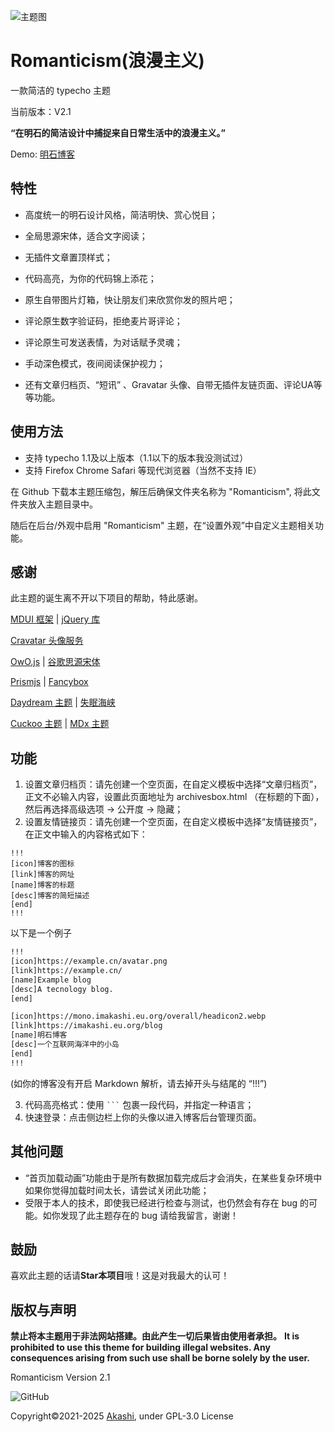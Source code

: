 ![主题图](https://mono.imakashi.eu.org/opensource/github-Romanticism2.1Screenshot.webp.webp)
# Romanticism(浪漫主义)
一款简洁的 typecho 主题

当前版本：V2.1

**“在明石的简洁设计中捕捉来自日常生活中的浪漫主义。”**

Demo: [明石博客](https://imakashi.eu.org/blog/)



## 特性

- 高度统一的明石设计风格，简洁明快、赏心悦目；

- 全局思源宋体，适合文字阅读；

- 无插件文章置顶样式；

- 代码高亮，为你的代码锦上添花；
  
- 原生自带图片灯箱，快让朋友们来欣赏你发的照片吧；

- 评论原生数字验证码，拒绝麦片哥评论；

- 评论原生可发送表情，为对话赋予灵魂；
 
- 手动深色模式，夜间阅读保护视力；

- 还有文章归档页、“短讯” 、Gravatar 头像、自带无插件友链页面、评论UA等等功能。

## 使用方法

- 支持 typecho 1.1及以上版本（1.1以下的版本我没测试过）
- 支持 Firefox Chrome Safari 等现代浏览器（当然不支持 IE）

在 Github 下载本主题压缩包，解压后确保文件夹名称为 "Romanticism", 将此文件夹放入主题目录中。

随后在后台/外观中启用 "Romanticism" 主题，在“设置外观”中自定义主题相关功能。

## 感谢

此主题的诞生离不开以下项目的帮助，特此感谢。

[MDUI 框架](https://www.mdui.org/) | [jQuery 库](https://github.com/jquery/jquery)

[Cravatar 头像服务](https://cravatar.cn/)

[OwO.js](https://github.com/DIYgod/OwO) | [谷歌思源宋体](https://fonts.google.com)

[Prismjs](https://prismjs.com/) | [Fancybox](https://fancyapps.com/docs/ui/fancybox/)

[Daydream 主题](https://github.com/Skywt2003/Daydream) | [失眠海峡](https://blog.imalan.cn/)

[Cuckoo 主题](https://github.com/bhaoo/cuckoo) | [MDx 主题](https://flyhigher.top/)

## 功能
 1. 设置文章归档页：请先创建一个空页面，在自定义模板中选择“文章归档页”，正文不必输入内容，设置此页面地址为 archivesbox.html （在标题的下面），然后再选择高级选项 -> 公开度 -> 隐藏；
 2. 设置友情链接页：请先创建一个空页面，在自定义模板中选择“友情链接页”，在正文中输入的内容格式如下：
 ```
 !!!
 [icon]博客的图标
 [link]博客的网址
 [name]博客的标题
 [desc]博客的简短描述
 [end]
 !!!
 ```
 以下是一个例子
 ```html
 !!!
 [icon]https://example.cn/avatar.png
 [link]https://example.cn/
 [name]Example blog
 [desc]A tecnology blog.
 [end]

 [icon]https://mono.imakashi.eu.org/overall/headicon2.webp
 [link]https://imakashi.eu.org/blog
 [name]明石博客
 [desc]一个互联网海洋中的小岛
 [end]
 !!!
 ```
 (如你的博客没有开启 Markdown 解析，请去掉开头与结尾的 “!!!”)
 
 3. 代码高亮格式：使用 ` ``` ` 包裹一段代码，并指定一种语言；
 4. 快速登录：点击侧边栏上你的头像以进入博客后台管理页面。
 
## 其他问题

 - “首页加载动画”功能由于是所有数据加载完成后才会消失，在某些复杂环境中如果你觉得加载时间太长，请尝试关闭此功能；
 - 受限于本人的技术，即使我已经进行检查与测试，也仍然会有存在 bug 的可能。如你发现了此主题存在的 bug 请给我留言，谢谢！ 

## 鼓励
喜欢此主题的话请**Star本项目**哦！这是对我最大的认可！

## 版权与声明
**禁止将本主题用于非法网站搭建。由此产生一切后果皆由使用者承担。**
**It is prohibited to use this theme for building illegal websites. Any consequences arising from such use shall be borne solely by the user.**

Romanticism Version 2.1

![GitHub](https://mono.imakashi.eu.org/opensource/GPL3.svg)

Copyright©2021-2025 [Akashi](https://imakashi.eu.org), under GPL-3.0 License
